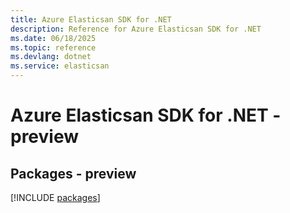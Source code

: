 ```yaml
---
title: Azure Elasticsan SDK for .NET
description: Reference for Azure Elasticsan SDK for .NET
ms.date: 06/18/2025
ms.topic: reference
ms.devlang: dotnet
ms.service: elasticsan
---
```

# Azure Elasticsan SDK for .NET - preview
## Packages - preview
[!INCLUDE [packages](elasticsan-index.md)]